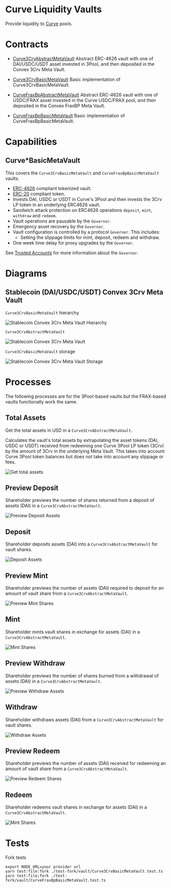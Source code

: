 # Curve Liquidity Vaults

Provide liquidity to [Curve](https://curve.readthedocs.io/) pools.

# Contracts

-   [Curve3CrvAbstractMetaVault](./Curve3CrvAbstractMetaVault.sol) Abstract ERC-4626 vault with one of DAI/USDC/USDT asset invested in 3Pool, and then deposited in the Convex 3Crv Meta Vault.
-   [Curve3CrvBasicMetaVault](./Curve3CrvBasicMetaVault.sol) Basic implementation of Curve3CrvBasicMetaVault.

-   [CurveFraxBpAbstractMetaVault](./CurveFraxBpAbstractMetaVault.sol) Abstract ERC-4626 vault with one of USDC/FRAX asset invested in the Curve USDC/FRAX pool, and then deposited in the Convex FraxBP Meta Vault.
-   [CurveFraxBpBasicMetaVault](./CurveFraxBpvBasicMetaVault.sol) Basic implementation of CurveFraxBpBasicMetaVault.

# Capabilities

## Curve*BasicMetaVault

This covers the `Curve3CrvBasicMetaVault` and `CurveFraxBpBasicMetaVault` vaults.

* [ERC-4626](https://eips.ethereum.org/EIPS/eip-4626) compliant tokenized vault.
* [ERC-20](https://eips.ethereum.org/EIPS/eip-20) compliant token.
* Invests DAI, USDC or USDT in Curve's 3Pool and then invests the 3Crv LP token in an underlying ERC4626 vault.
* Sandwich attack protection on ERC4626 operations `deposit`, `mint`, `withdraw` and `redeem`.
* Vault operations are pausable by the `Governor`.
* Emergency asset recovery by the `Governor`.
* Vault configuration is controlled by a protocol `Governor`. This includes:
    * Setting the slippage limits for mint, deposit, redeem and withdraw.
* One week time delay for proxy upgrades by the `Governor`.

See [Trusted Accounts](../../../../TrustedAccounts.md) for more information about the `Governor`.

# Diagrams

## Stablecoin (DAI/USDC/USDT) Convex 3Crv Meta Vault

`Curve3CrvBasicMetaVault` hierarchy

![Stablecoin Convex 3Crv Meta Vault Hierarchy](../../../../docs/Curve3CrvBasicMetaVaultHierarchy.svg)

`Curve3CrvAbstractMetaVault`

![Stablecoin Convex 3Crv Meta Vault](../../../../docs/Curve3CrvAbstractMetaVault.svg)

`Curve3CrvBasicMetaVault` storage

![Stablecoin Convex 3Crv Meta Vault Storage](../../../../docs/Curve3CrvBasicMetaVaultStorage.svg)

# Processes

The following processes are for the 3Pool-based vaults but the FRAX-based vaults functionally work the same.

## Total Assets

Get the total assets in USD in a `Curve3CrvAbstractMetaVault`.

Calculates the vault's total assets by extrapolating the asset tokens (DAI, USDC or USDT) received from redeeming one Curve 3Pool LP token (3Crv) by the amount of 3Crv in the underlying Meta Vault.
This takes into account Curve 3Pool token balances but does not take into account any slippage or fees.

![Get total assets](../../../../docs/curve3CrvVaultTotalAssets.png)

## Preview Deposit

Shareholder previews the number of shares returned from a deposit of assets (DAI) in a `Curve3CrvAbstractMetaVault`.

![Preview Deposit Assets](../../../../docs/curve3CrvVaultPreviewDeposit.png)

## Deposit

Shareholder deposits assets (DAI) into a `Curve3CrvAbstractMetaVault` for vault shares.

![Deposit Assets](../../../../docs/curve3CrvVaultDeposit.png)

## Preview Mint

Shareholder previews the number of assets (DAI) required to deposit for an amount of vault share from a `Curve3CrvAbstractMetaVault`.

![Preview Mint Shares](../../../../docs/curve3CrvVaultPreviewMint.png)

## Mint

Shareholder mints vault shares in exchange for assets (DAI) in a `Curve3CrvAbstractMetaVault`.

![Mint Shares](../../../../docs/curve3CrvVaultMint.png)

## Preview Withdraw

Shareholder previews the number of shares burned from a withdrawal of assets (DAI) in a `Curve3CrvAbstractMetaVault`.

![Preview Withdraw Assets](../../../../docs/curve3CrvVaultPreviewWithdraw.png)

## Withdraw

Shareholder withdraws assets (DAI) from a `Curve3CrvAbstractMetaVault` for vault shares.

![Withdraw Assets](../../../../docs/curve3CrvVaultWithdraw.png)

## Preview Redeem

Shareholder previews the number of assets (DAI) received for redeeming an amount of vault share from a `Curve3CrvAbstractMetaVault`.

![Preview Redeem Shares](../../../../docs/curve3CrvVaultPreviewRedeem.png)

## Redeem

Shareholder redeems vault shares in exchange for assets (DAI) in a `Curve3CrvAbstractMetaVault`.

![Mint Shares](../../../../docs/curve3CrvVaultRedeem.png)

# Tests

Fork tests

```
export NODE_URL=your provider url
yarn test:file:fork ./test-fork/vault/Curve3CrvBasicMetaVault.test.ts
yarn test:file:fork ./test-fork/vault/CurveFraxBpBasicMetaVault.test.ts
```

